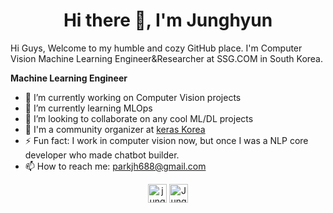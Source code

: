 <h1 align="center">Hi there 👋, I'm Junghyun</h1>

Hi Guys, Welcome to my humble and cozy GitHub place. I'm Computer Vision Machine Learning Engineer&Researcher at SSG.COM in South Korea.

**Machine Learning Engineer**
- 🔭 I’m currently working on Computer Vision projects
- 🌱 I’m currently learning MLOps
- 👯 I’m looking to collaborate on any cool ML/DL projects
- 🦄 I'm a community organizer at [keras Korea](https://www.facebook.com/groups/KerasKorea)
- ⚡ Fun fact: I work in computer vision now, but once I was a NLP core developer who made chatbot builder.
- 📫 How to reach me: parkjh688@gmail.com

       
<p align="center">
<a href="https://www.linkedin.com/in/junghyun-park-733991b1/" target="blank"><img align="center" src="https://cdn.jsdelivr.net/npm/simple-icons@3.0.1/icons/linkedin.svg" alt="junghyun-park-733991b1" height="30" width="30" /></a>
<a href="https://www.facebook.com/Junghyun1221" target="blank"><img align="center" src="https://cdn.jsdelivr.net/npm/simple-icons@3.0.1/icons/facebook.svg" alt="Junghyun1221" height="30" width="30" /></a></p>
